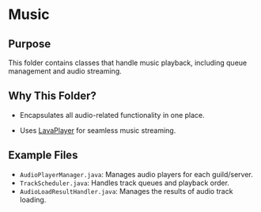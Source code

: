 # Music

## Purpose

This folder contains classes that handle music playback, including queue management and audio streaming.

## Why This Folder?

- Encapsulates all audio-related functionality in one place.
<!-- This is recommended by JDA -->
- Uses [LavaPlayer](https://github.com/sedmelluq/lavaplayer) for seamless music streaming.

## Example Files

- `AudioPlayerManager.java`: Manages audio players for each guild/server.
- `TrackScheduler.java`: Handles track queues and playback order.
- `AudioLoadResultHandler.java`: Manages the results of audio track loading.
